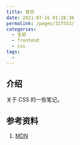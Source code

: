 ```yaml
---
title: 首页
date: 2021-07-16 01:28:36
permalink: /pages/31f553/
categories: 
  - 全部
  - frontend
  - css
tags: 
  - 
---
```


## 介绍

关于 CSS 的一些笔记。



## 参考资料

1. [MDN](https://developer.mozilla.org/zh-CN/docs/Web/CSS)
